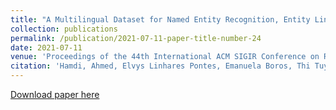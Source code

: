 ```yaml
---
title: "A Multilingual Dataset for Named Entity Recognition, Entity Linking and Stance Detection in Historical Newspapers"
collection: publications
permalink: /publication/2021-07-11-paper-title-number-24
date: 2021-07-11
venue: 'Proceedings of the 44th International ACM SIGIR Conference on Research and Development in Information Retrieval'
citation: 'Hamdi, Ahmed, Elvys Linhares Pontes, Emanuela Boros, Thi Tuyet Hai Nguyen, Günter Hackl, Jose G. Moreno, and Antoine Doucet. "A Multilingual Dataset for Named Entity Recognition, Entity Linking and Stance Detection in Historical Newspapers." In Proceedings of the 44th International ACM SIGIR Conference on Research and Development in Information Retrieval, pp. 2328-2334. 2021. Online.'
---
```


[Download paper here](https://dl.acm.org/doi/pdf/10.1145/3404835.3463255?casa_token=ARdaGLX8LtoAAAAA:Zra9af-nY-AXBKe6Rr9y6TnjCcXBJj-M_WjpABQ_iBzbkMQWYdpDcw_LMWquI5LCuoPtFuA9LiwwcQ)



